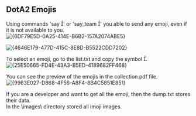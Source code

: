 DotA2 Emojis
------------

Using commands 'say ' or 'say_team ' you able to send any emoji, even if it is not available to you. \
![{6DF79E5D-0A25-414E-B6B2-157A2074ABE5}](https://github.com/user-attachments/assets/9065a139-a96b-4323-8213-40cb1077c783)

![{4646E179-477D-415C-8E8D-B5522CDD7202}](https://github.com/user-attachments/assets/d570b45c-8f1f-47ab-bcca-60f9272841ba)

To select an emoji, go to the list.txt and copy the symbol . \
![{25E50665-FD4E-43A3-B5ED-4189682FF468}](https://github.com/user-attachments/assets/5b577ae3-d6f7-4a0a-b5c9-ca819cf8ff52)

You can see the preview of the emojis in the collection.pdf file. \
![{9963E027-D868-4F56-A8F4-8B4C5851E851}](https://github.com/user-attachments/assets/051bf173-0c75-4c61-b005-482fbeed1a21)

If you are a developer and want to get all the emoji, then the dump.txt stores their data. \
In the \\images\\ directory stored all imoji images.
